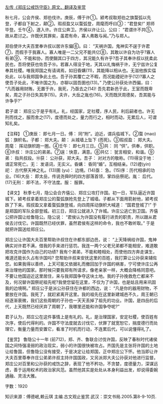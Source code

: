 [左传《郑庄公戒饬守臣》原文、翻译及鉴赏](https://www.vrrw.net/wx/13981.html)

秋七月，公会齐侯、郑伯伐许。庚辰，傅于许①。颍考叔取郑伯之旗蝥弧以先登，子都自下射之，颠②。瑕叔盈又以蝥弧登，周麾而呼曰③：“君登矣!” 郑师毕登。壬午④，遂入许。许庄公奔卫。齐侯以许让公。公曰： “君谓许不共⑤，故从君讨之。许既伏其罪矣，虽君有命，寡人弗敢与闻。”乃与郑人。

郑伯使许大夫百里奉许叔以居许东偏⑥。曰： “天祸许国，鬼神实不逞于许君⑦，而假手于我寡人。寡人唯是一二父兄不能共亿⑧，其敢以许自为功乎?寡人有弟⑨，不能和协，而使餬其口于四方，其况能久有许乎?吾子其奉许叔以抚柔此民也，吾将使获也佐吾子⑩。若寡人得没于地，天其以礼悔祸于许，无宁兹许公复奉其社稷。唯我郑国之有请谒焉，如旧昏媾(11)，其能降以相从也。无滋他族实偪处此，以与我郑国争此土也。吾子孙其覆亡之不暇，而况能禋祀许乎(12)?寡人之使吾子处此，不唯许国之为，亦聊以固吾圉也(13)。” 乃使公孙获处许西偏，曰： “凡而器用财贿，无置于许。我死，乃亟去之(14)! 吾先君新邑于此，王室而既卑矣，周之子孙日失其序(15)。夫许，大岳之胤也(16)。天而既厌周德矣，吾其能与许争乎?”

君子谓： 郑庄公于是乎有礼。礼，经国家，定社稷，序人民，利后嗣者也。许无刑而伐之，服而舍之(17)，度德而处之，量力而行之，相时而动，无累后人，可谓知礼矣。



【注释】 ①庚辰： 即七月一日。傅： 同“附”。迫近，谓兵临城下。②蝥 (mao) 弧：旗帜名。子都： 郑大夫。颠： 从城墙上坠下 (而死)。③瑕叔盈： 郑大夫。周麾： 挥动旗帜跑一圈。④壬午： 即七月三日。⑤共： 同 “供”。供奉，供职。⑥许叔： 许庄公的弟弟。⑦逞：快意，满意。⑧共亿： 犹言相安，和谐。⑨弟： 指共叔段。⑩获： 公孙获，郑大夫。吾子： 对对方的敬称。(11)得没于地： 谓正常死亡。无： 发语词，无实义。昏媾： 昏同“婚”。互相结亲。(12)禋(yin) 祀： 古代祭天神之礼。(13)圉 (yu)： 边境。(14)亟： 急。(15)序：历代相承的功业。(16)大岳： 即太岳，传说尧舜时的四方部落首领，掌四岳祭祀。胤： 后代。(17)无刑： 即不法，不守法度。服： 服罪。

【译文】 秋季七月，隐公会合齐僖公、郑庄公攻打许国。初一日，军队逼近许国城下。颍考叔拿着郑庄公的蝥弧旗抢先登上了城墙。子都从下面用箭射他，颍考叔跌了下来。瑕叔盈又拿着蝥弧旗登城，向四周挥动旗帜大喊道： “国君登城了!” 于是郑国的军队全部登城。初三日，郑庄公就进入了许城。许庄公逃亡到卫国。齐僖公把许国让给鲁隐公。隐公说： “君侯认为许国没有履行进贡的职责，所以跟从君侯去讨伐它。许国既然已经伏罪，虽然君侯有这样的命令，我也不敢听取。” 于是就把许国送给郑庄公。

郑庄公让许国大夫百里帮助许叔住在许都东部边邑，说： “上天降祸给许国，鬼神确实对许君不满，借我的手来进行惩罚。我连一两个父老兄弟都不能相安，难道敢把攻克许国作为自己的功绩? 我有个弟弟，不能和睦相处，而使他四方奔走谋生，难道还能长久占有许国吗? 您帮助许叔来安抚这里的百姓，我打算让公孙获来辅佐您。如果我得以善终，上天可能又依据礼而撤回加于许国的祸害，宁可使许庄公再来治理他的国家。那时候只要我郑有所请求，像老亲家一样，大概会降格同意吧。不要让他国迫近这里居住，来与我郑国争夺这块土地。我的子孙挽救危亡都来不及，何况替许国祭祀祖先呢?我使您留在这里，不仅为了许国，也是姑且用来巩固我的边境啊。” 郑庄公于是派公孙获住在许都的西边，说： “凡是你的器用财物，不要放在许国。我死了，就赶紧离开这里。我的祖先在这里新建城邑不久，周王朝已经逐渐衰微，我们这些周朝的子孙也一天天丢掉了祖先的功业。许国，是四岳的后代，上天既然已经厌弃了周朝了，我哪里还能和许国争夺呢?”

君子认为，郑庄公在这件事情上是有礼的。礼，是治理国家，安定社稷，使百姓有次序，使后代得利的。许国不守法度就去讨伐它，伏罪了就宽恕它，揣度德行而处理它，衡量力量而安置它，看准了时机而行动，不连累后代，可以说懂得礼了。

【鉴赏】 鲁隐公十一年 (前712)，郑、齐、鲁联合讨伐许国，反映了春秋时代诸侯国之间恃强凌弱的政治现实，弱小的许国很快被攻占。齐国先是主张将许国的土地让给鲁国，但鲁隐公没有接受，于是决定让给郑国，正中郑庄公下怀。他当即让许大夫百里尊奉许庄公弟弟许叔主持许国国政，又另派郑大夫公孙获对他进行监督。郑庄公对百里和公孙获的戒饬之辞，表现了他不矜功，不贪婪，度德量力，深谋远虑，善于运用权术的政治家风范。虽然他其实是处处从本身利益出发，却说得委婉通融、灵活大雅。

字数：1920

知识来源：傅德岷,赖云琪 主编.古文观止鉴赏.武汉：崇文书局.2005.第8-9-10页.

